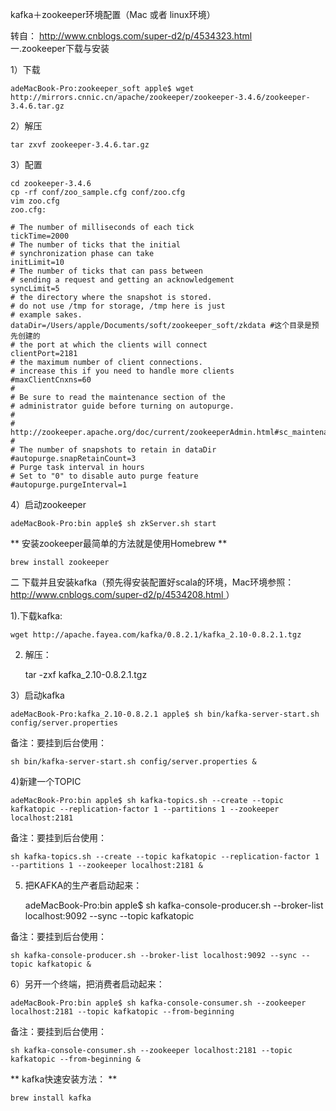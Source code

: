 kafka＋zookeeper环境配置（Mac 或者 linux环境）

转自： [ http://www.cnblogs.com/super-d2/p/4534323.html
](http://www.cnblogs.com/super-d2/p/4534323.html)  
一.zookeeper下载与安装

1）下载

    
    
    adeMacBook-Pro:zookeeper_soft apple$ wget http://mirrors.cnnic.cn/apache/zookeeper/zookeeper-3.4.6/zookeeper-3.4.6.tar.gz

2）解压

    
    
    tar zxvf zookeeper-3.4.6.tar.gz

3）配置

    
    
    cd zookeeper-3.4.6
    cp -rf conf/zoo_sample.cfg conf/zoo.cfg
    vim zoo.cfg
    zoo.cfg:
    
    # The number of milliseconds of each tick
    tickTime=2000
    # The number of ticks that the initial 
    # synchronization phase can take
    initLimit=10
    # The number of ticks that can pass between 
    # sending a request and getting an acknowledgement
    syncLimit=5
    # the directory where the snapshot is stored.
    # do not use /tmp for storage, /tmp here is just 
    # example sakes.
    dataDir=/Users/apple/Documents/soft/zookeeper_soft/zkdata #这个目录是预先创建的
    # the port at which the clients will connect
    clientPort=2181
    # the maximum number of client connections.
    # increase this if you need to handle more clients
    #maxClientCnxns=60
    #
    # Be sure to read the maintenance section of the 
    # administrator guide before turning on autopurge.
    #
    # http://zookeeper.apache.org/doc/current/zookeeperAdmin.html#sc_maintenance
    #
    # The number of snapshots to retain in dataDir
    #autopurge.snapRetainCount=3
    # Purge task interval in hours
    # Set to "0" to disable auto purge feature
    #autopurge.purgeInterval=1

4）启动zookeeper

    
    
    adeMacBook-Pro:bin apple$ sh zkServer.sh start

** 安装zookeeper最简单的方法就是使用Homebrew **
    
    
    brew install zookeeper

二 下载并且安装kafka（预先得安装配置好scala的环境，Mac环境参照： [
http://www.cnblogs.com/super-d2/p/4534208.html
](http://www.cnblogs.com/super-d2/p/4534208.html) ）

1).下载kafka:

    
    
    wget http://apache.fayea.com/kafka/0.8.2.1/kafka_2.10-0.8.2.1.tgz

2) 解压：

    
    
    tar -zxf kafka_2.10-0.8.2.1.tgz

3）启动kafka

    
    
    adeMacBook-Pro:kafka_2.10-0.8.2.1 apple$ sh bin/kafka-server-start.sh config/server.properties

备注：要挂到后台使用：

    
    
    sh bin/kafka-server-start.sh config/server.properties &

4)新建一个TOPIC

    
    
    adeMacBook-Pro:bin apple$ sh kafka-topics.sh --create --topic kafkatopic --replication-factor 1 --partitions 1 --zookeeper localhost:2181

备注：要挂到后台使用：

    
    
    sh kafka-topics.sh --create --topic kafkatopic --replication-factor 1 --partitions 1 --zookeeper localhost:2181 &

5) 把KAFKA的生产者启动起来：

    
    
    adeMacBook-Pro:bin apple$ sh kafka-console-producer.sh --broker-list localhost:9092 --sync --topic kafkatopic

备注：要挂到后台使用：

    
    
    sh kafka-console-producer.sh --broker-list localhost:9092 --sync --topic kafkatopic &

6）另开一个终端，把消费者启动起来：

    
    
    adeMacBook-Pro:bin apple$ sh kafka-console-consumer.sh --zookeeper localhost:2181 --topic kafkatopic --from-beginning

备注：要挂到后台使用：

    
    
    sh kafka-console-consumer.sh --zookeeper localhost:2181 --topic kafkatopic --from-beginning &

** kafka快速安装方法： **
    
    
    brew install kafka

